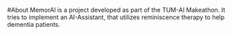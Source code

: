 #About
MemorAI is a project developed as part of the TUM-AI Makeathon. It tries to implement
an AI-Assistant, that utilizes reminiscence therapy to help dementia patients.
